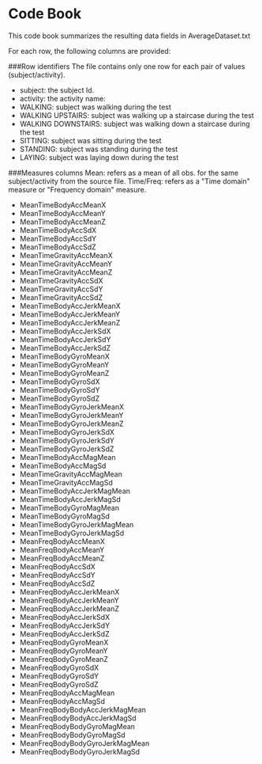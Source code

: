 # Code Book
This code book summarizes the resulting data fields in AverageDataset.txt

For each row, the following columns are provided:

###Row identifiers
The file contains only one row for each pair of values (subject/activity).
- subject: the subject Id.
- activity: the  activity name:
 - WALKING: subject was walking during the test
 - WALKING UPSTAIRS: subject was walking up a staircase during the test
 - WALKING DOWNSTAIRS: subject was walking down a staircase during the test
 - SITTING: subject was sitting during the test
 - STANDING: subject was standing during the test
 - LAYING: subject was laying down during the test

###Measures columns
Mean: refers as a mean of all obs. for the same subject/activity from the source file.
Time/Freq: refers as a "Time domain" measure or "Frequency domain" measure.
- MeanTimeBodyAccMeanX
- MeanTimeBodyAccMeanY 
- MeanTimeBodyAccMeanZ 
- MeanTimeBodyAccSdX 
- MeanTimeBodyAccSdY 
- MeanTimeBodyAccSdZ 
- MeanTimeGravityAccMeanX 
- MeanTimeGravityAccMeanY 
- MeanTimeGravityAccMeanZ 
- MeanTimeGravityAccSdX 
- MeanTimeGravityAccSdY 
- MeanTimeGravityAccSdZ 
- MeanTimeBodyAccJerkMeanX 
- MeanTimeBodyAccJerkMeanY 
- MeanTimeBodyAccJerkMeanZ 
- MeanTimeBodyAccJerkSdX 
- MeanTimeBodyAccJerkSdY 
- MeanTimeBodyAccJerkSdZ 
- MeanTimeBodyGyroMeanX 
- MeanTimeBodyGyroMeanY 
- MeanTimeBodyGyroMeanZ 
- MeanTimeBodyGyroSdX 
- MeanTimeBodyGyroSdY 
- MeanTimeBodyGyroSdZ 
- MeanTimeBodyGyroJerkMeanX 
- MeanTimeBodyGyroJerkMeanY 
- MeanTimeBodyGyroJerkMeanZ 
- MeanTimeBodyGyroJerkSdX 
- MeanTimeBodyGyroJerkSdY 
- MeanTimeBodyGyroJerkSdZ 
- MeanTimeBodyAccMagMean 
- MeanTimeBodyAccMagSd 
- MeanTimeGravityAccMagMean 
- MeanTimeGravityAccMagSd 
- MeanTimeBodyAccJerkMagMean 
- MeanTimeBodyAccJerkMagSd 
- MeanTimeBodyGyroMagMean 
- MeanTimeBodyGyroMagSd 
- MeanTimeBodyGyroJerkMagMean 
- MeanTimeBodyGyroJerkMagSd 
- MeanFreqBodyAccMeanX 
- MeanFreqBodyAccMeanY 
- MeanFreqBodyAccMeanZ 
- MeanFreqBodyAccSdX 
- MeanFreqBodyAccSdY 
- MeanFreqBodyAccSdZ 
- MeanFreqBodyAccJerkMeanX 
- MeanFreqBodyAccJerkMeanY 
- MeanFreqBodyAccJerkMeanZ 
- MeanFreqBodyAccJerkSdX 
- MeanFreqBodyAccJerkSdY 
- MeanFreqBodyAccJerkSdZ 
- MeanFreqBodyGyroMeanX 
- MeanFreqBodyGyroMeanY 
- MeanFreqBodyGyroMeanZ 
- MeanFreqBodyGyroSdX 
- MeanFreqBodyGyroSdY 
- MeanFreqBodyGyroSdZ 
- MeanFreqBodyAccMagMean 
- MeanFreqBodyAccMagSd 
- MeanFreqBodyBodyAccJerkMagMean 
- MeanFreqBodyBodyAccJerkMagSd 
- MeanFreqBodyBodyGyroMagMean 
- MeanFreqBodyBodyGyroMagSd 
- MeanFreqBodyBodyGyroJerkMagMean 
- MeanFreqBodyBodyGyroJerkMagSd